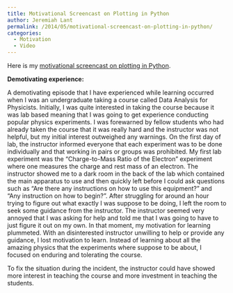 ```yaml
---
title: Motivational Screencast on Plotting in Python
author: Jeremiah Lant
permalink: /2014/05/motivational-screencast-on-plotting-in-python/
categories:
  - Motivation
  - Video
---
```

Here is my [motivational screencast on plotting in Python][1].

**Demotivating experience:**

A demotivating episode that I have experienced while learning occurred when I was an undergraduate taking a course called Data Analysis for Physicists. Initially, I was quite interested in taking the course because it was lab based meaning that I was going to get experience conducting popular physics experiments. I was forewarned by fellow students who had already taken the course that it was really hard and the instructor was not helpful, but my initial interest outweighed any warnings. On the first day of lab, the instructor informed everyone that each experiment was to be done individually and that working in pairs or groups was prohibited. My first lab experiment was the &#8220;Charge-to-Mass Ratio of the Electron&#8221; experiment where one measures the charge and rest mass of an electron. The instructor showed me to a dark room in the back of the lab which contained the main apparatus to use and then quickly left before I could ask questions such as &#8220;Are there any instructions on how to use this equipment?&#8221; and &#8220;Any instruction on how to begin?&#8221;. After struggling for around an hour trying to figure out what exactly I was suppose to be doing, I left the room to seek some guidance from the instructor. The instructor seemed very annoyed that I was asking for help and told me that I was going to have to just figure it out on my own. In that moment, my motivation for learning plummeted. With an disinterested instructor unwilling to help or provide any guidance, I lost motivation to learn. Instead of learning about all the amazing physics that the experiments where suppose to be about, I focused on enduring and tolerating the course.

To fix the situation during the incident, the instructor could have showed more interest in teaching the course and more investment in teaching the students.

&nbsp;

 [1]: https://www.youtube.com/watch?v=r6CIjJOGYIc&feature=youtu.be
